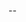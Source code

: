 --


<!---

BEFORE SUBMITTING YOUR PULL REQUEST, PLEASE READ OUR CONTRIBUTING GUIDELINES:
https://github.com/NecroClient/Updater/blob/master/.github/CONTRIBUTING.md


MAKE SURE TO DESCRIBE THE PULL REQUEST, AND ENABLE [ALLOW EDITS FROM MAINTAINERS].

ALSO, IF THIS PULL REQUEST IS LINKED TO AN ISSUE, PLEASE REFERENCE THE ISSUE.

--->
